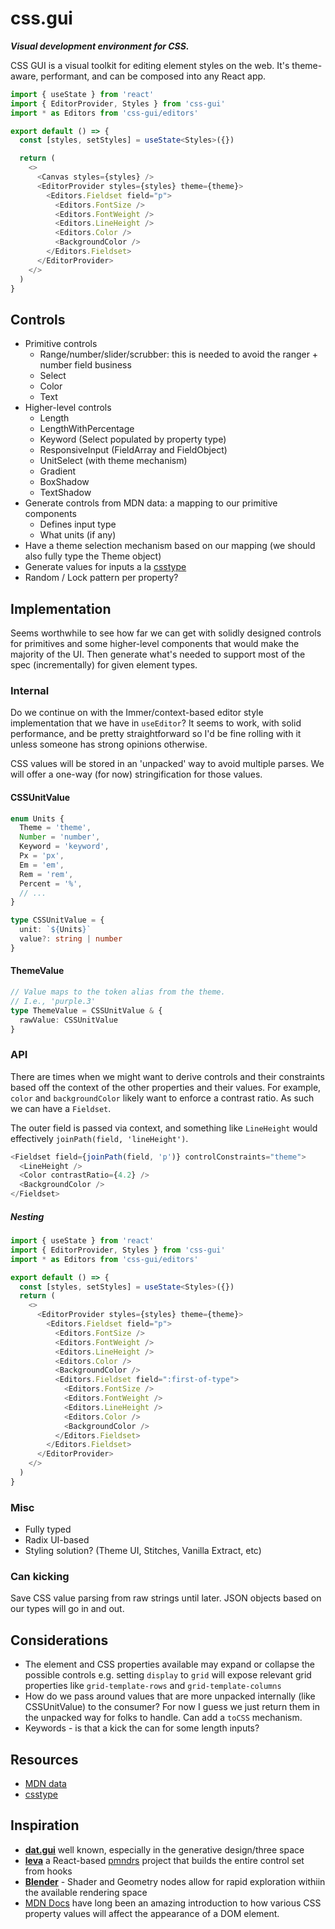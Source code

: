 # css.gui

**_Visual development environment for CSS._**

CSS GUI is a visual toolkit for editing element styles on the web. It's theme-aware, performant, and can be composed into any React app.

```ts
import { useState } from 'react'
import { EditorProvider, Styles } from 'css-gui'
import * as Editors from 'css-gui/editors'

export default () => {
  const [styles, setStyles] = useState<Styles>({})

  return (
    <>
      <Canvas styles={styles} />
      <EditorProvider styles={styles} theme={theme}>
        <Editors.Fieldset field="p">
          <Editors.FontSize />
          <Editors.FontWeight />
          <Editors.LineHeight />
          <Editors.Color />
          <BackgroundColor />
        </Editors.Fieldset>
      </EditorProvider>
    </>
  )
}
```

## Controls

- Primitive controls
  - Range/number/slider/scrubber: this is needed to avoid the ranger + number field business
  - Select
  - Color
  - Text
- Higher-level controls
  - Length
  - LengthWithPercentage
  - Keyword (Select populated by property type)
  - ResponsiveInput (FieldArray and FieldObject)
  - UnitSelect (with theme mechanism)
  - Gradient
  - BoxShadow
  - TextShadow
- Generate controls from MDN data: a mapping to our primitive components
  - Defines input type
  - What units (if any)
- Have a theme selection mechanism based on our mapping (we should also fully type the Theme object)
- Generate values for inputs a la [csstype](https://github.com/frenic/csstype)
- Random / Lock pattern per property?

## Implementation

Seems worthwhile to see how far we can get with solidly designed controls for primitives and some higher-level components that would make the majority of the UI. Then generate what's needed to support most of the spec (incrementally) for given element types.

### Internal

Do we continue on with the Immer/context-based editor style implementation that we have in `useEditor`? It seems to work, with solid performance, and be pretty straightforward so I'd be fine rolling with it unless someone has strong opinions otherwise.

CSS values will be stored in an 'unpacked' way to avoid multiple parses. We will offer a one-way (for now) stringification for those values.

#### CSSUnitValue

```typescript
enum Units {
  Theme = 'theme',
  Number = 'number',
  Keyword = 'keyword',
  Px = 'px',
  Em = 'em',
  Rem = 'rem',
  Percent = '%',
  // ...
}

type CSSUnitValue = {
  unit: `${Units}`
  value?: string | number
}
```

#### ThemeValue

```ts
// Value maps to the token alias from the theme.
// I.e., 'purple.3'
type ThemeValue = CSSUnitValue & {
  rawValue: CSSUnitValue
}
```

### API

There are times when we might want to derive controls and their constraints based off the context of the other properties and their values. For example, `color` and `backgroundColor` likely want to enforce a contrast ratio. As such we can have a `Fieldset`.

The outer field is passed via context, and something like `LineHeight` would effectively `joinPath(field, 'lineHeight')`.

```js
<Fieldset field={joinPath(field, 'p')} controlConstraints="theme">
  <LineHeight />
  <Color contrastRatio={4.2} />
  <BackgroundColor />
</Fieldset>
```

##### Nesting

```ts
import { useState } from 'react'
import { EditorProvider, Styles } from 'css-gui'
import * as Editors from 'css-gui/editors'

export default () => {
  const [styles, setStyles] = useState<Styles>({})
  return (
    <>
      <EditorProvider styles={styles} theme={theme}>
        <Editors.Fieldset field="p">
          <Editors.FontSize />
          <Editors.FontWeight />
          <Editors.LineHeight />
          <Editors.Color />
          <BackgroundColor />
          <Editors.Fieldset field=":first-of-type">
            <Editors.FontSize />
            <Editors.FontWeight />
            <Editors.LineHeight />
            <Editors.Color />
            <BackgroundColor />
          </Editors.Fieldset>
        </Editors.Fieldset>
      </EditorProvider>
    </>
  )
}
```

### Misc

- Fully typed
- Radix UI-based
- Styling solution? (Theme UI, Stitches, Vanilla Extract, etc)

### Can kicking

Save CSS value parsing from raw strings until later. JSON objects based on our types will go in and out.

## Considerations

- The element and CSS properties available may expand or collapse the possible controls e.g. setting `display` to `grid` will expose relevant grid properties like `grid-template-rows` and `grid-template-columns`
- How do we pass around values that are more unpacked internally (like CSSUnitValue) to the consumer? For now I guess we just return them in the unpacked way for folks to handle. Can add a `toCSS` mechanism.
- Keywords - is that a kick the can for some length inputs?

## Resources

- [MDN data](https://github.com/mdn/data/blob/main/css/properties.json)
- [csstype](https://github.com/frenic/csstype)

## Inspiration

- [**dat.gui**](https://github.com/dataarts/dat.gui) well known, especially in the generative design/three space
- [**leva**](https://github.com/pmndrs/leva) a React-based [pmndrs](https://pmnd.rs/) project that builds the entire control set from hooks
- [**Blender**](https://blender.org) - Shader and Geometry nodes allow for rapid exploration withiin the available rendering space
- [MDN Docs](https://developer.mozilla.org/en-US/) have long been an amazing introduction to how various CSS property values will affect the appearance of a DOM element.
